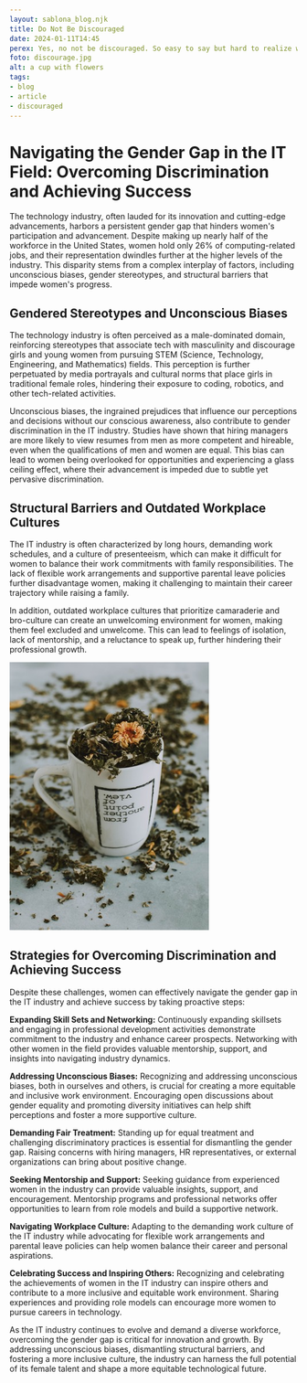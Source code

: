 ```yaml
---
layout: sablona_blog.njk
title: Do Not Be Discouraged
date: 2024-01-11T14:45
perex: Yes, no not be discouraged. So easy to say but hard to realize when you are in the middle of the process of studying to enter in the sector of IT.
foto: discourage.jpg
alt: a cup with flowers
tags:
- blog
- article
- discouraged
---
```

# Navigating the Gender Gap in the IT Field: Overcoming Discrimination and Achieving Success

The technology industry, often lauded for its innovation and cutting-edge advancements, harbors a persistent gender gap that hinders women's participation and advancement. Despite making up nearly half of the workforce in the United States, women hold only 26% of computing-related jobs, and their representation dwindles further at the higher levels of the industry. This disparity stems from a complex interplay of factors, including unconscious biases, gender stereotypes, and structural barriers that impede women's progress.

##  Gendered Stereotypes and Unconscious Biases

The technology industry is often perceived as a male-dominated domain, reinforcing stereotypes that associate tech with masculinity and discourage girls and young women from pursuing STEM (Science, Technology, Engineering, and Mathematics) fields. This perception is further perpetuated by media portrayals and cultural norms that place girls in traditional female roles, hindering their exposure to coding, robotics, and other tech-related activities.

Unconscious biases, the ingrained prejudices that influence our perceptions and decisions without our conscious awareness, also contribute to gender discrimination in the IT industry. Studies have shown that hiring managers are more likely to view resumes from men as more competent and hireable, even when the qualifications of men and women are equal. This bias can lead to women being overlooked for opportunities and experiencing a glass ceiling effect, where their advancement is impeded due to subtle yet pervasive discrimination.

##  Structural Barriers and Outdated Workplace Cultures

The IT industry is often characterized by long hours, demanding work schedules, and a culture of presenteeism, which can make it difficult for women to balance their work commitments with family responsibilities. The lack of flexible work arrangements and supportive parental leave policies further disadvantage women, making it challenging to maintain their career trajectory while raising a family.

In addition, outdated workplace cultures that prioritize camaraderie and bro-culture can create an unwelcoming environment for women, making them feel excluded and unwelcome. This can lead to feelings of isolation, lack of mentorship, and a reluctance to speak up, further hindering their professional growth.

![Cup with text and flowers on table](/images/blog/discourage.jpg)

##  Strategies for Overcoming Discrimination and Achieving Success

Despite these challenges, women can effectively navigate the gender gap in the IT industry and achieve success by taking proactive steps:

**Expanding Skill Sets and Networking:** Continuously expanding skillsets and engaging in professional development activities demonstrate commitment to the industry and enhance career prospects. Networking with other women in the field provides valuable mentorship, support, and insights into navigating industry dynamics.

**Addressing Unconscious Biases:** Recognizing and addressing unconscious biases, both in ourselves and others, is crucial for creating a more equitable and inclusive work environment. Encouraging open discussions about gender equality and promoting diversity initiatives can help shift perceptions and foster a more supportive culture.

**Demanding Fair Treatment:** Standing up for equal treatment and challenging discriminatory practices is essential for dismantling the gender gap. Raising concerns with hiring managers, HR representatives, or external organizations can bring about positive change.

**Seeking Mentorship and Support:** Seeking guidance from experienced women in the industry can provide valuable insights, support, and encouragement. Mentorship programs and professional networks offer opportunities to learn from role models and build a supportive network.

**Navigating Workplace Culture:** Adapting to the demanding work culture of the IT industry while advocating for flexible work arrangements and parental leave policies can help women balance their career and personal aspirations.

**Celebrating Success and Inspiring Others:** Recognizing and celebrating the achievements of women in the IT industry can inspire others and contribute to a more inclusive and equitable work environment. Sharing experiences and providing role models can encourage more women to pursue careers in technology.

As the IT industry continues to evolve and demand a diverse workforce, overcoming the gender gap is critical for innovation and growth. By addressing unconscious biases, dismantling structural barriers, and fostering a more inclusive culture, the industry can harness the full potential of its female talent and shape a more equitable technological future.